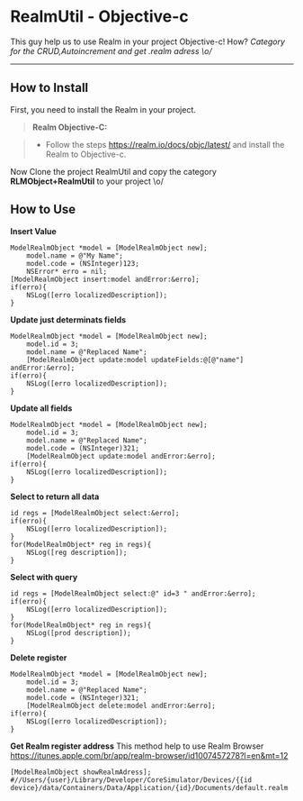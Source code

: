 RealmUtil - Objective-c
===================


This guy help us to use Realm in your project Objective-c!
How?
*Category for the CRUD,Autoincrement and get .realm adress \o/*

----------

How to Install
-------------------

First, you need to install the Realm in your project.

> **Realm Objective-C:**

> - Follow the steps https://realm.io/docs/objc/latest/ and install the Realm to Objective-c.

Now Clone the project RealmUtil and copy the category **RLMObject+RealmUtil** to your project \o/

How to Use
-------------------

**Insert Value**
```
ModelRealmObject *model = [ModelRealmObject new];
    model.name = @"My Name";
    model.code = (NSInteger)123;
    NSError* erro = nil;
[ModelRealmObject insert:model andError:&erro];
if(erro){
    NSLog([erro localizedDescription]);
}

```

**Update just determinats fields**
```
ModelRealmObject *model = [ModelRealmObject new];
    model.id = 3;
    model.name = @"Replaced Name";
    [ModelRealmObject update:model updateFields:@[@"name"] andError:&erro];
if(erro){
    NSLog([erro localizedDescription]);
}

```

**Update all fields**
```
ModelRealmObject *model = [ModelRealmObject new];
    model.id = 3;
    model.name = @"Replaced Name";
    model.code = (NSInteger)321;
    [ModelRealmObject update:model andError:&erro];
if(erro){
    NSLog([erro localizedDescription]);
}

```

**Select to return all data**
```
id regs = [ModelRealmObject select:&erro];
if(erro){
    NSLog([erro localizedDescription]);
}
for(ModelRealmObject* reg in regs){
	NSLog([reg description]);
}

```

**Select with query**
```
id regs = [ModelRealmObject select:@" id=3 " andError:&erro];
if(erro){
    NSLog([erro localizedDescription]);
}
for(ModelRealmObject* reg in regs){
    NSLog([prod description]);
}

```

**Delete register**
```
ModelRealmObject *model = [ModelRealmObject new];
    model.id = 3;
    model.name = @"Replaced Name";
    model.code = (NSInteger)321;
    [ModelRealmObject delete:model andError:&erro];
if(erro){
    NSLog([erro localizedDescription]);
}

```


**Get Realm register address**
This method help to use Realm Browser 
https://itunes.apple.com/br/app/realm-browser/id1007457278?l=en&mt=12
```
[ModelRealmObject showRealmAdress];
#//Users/{user}/Library/Developer/CoreSimulator/Devices/{{id device}/data/Containers/Data/Application/{id}/Documents/default.realm

```
